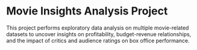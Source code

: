 # Movie Insights Analysis Project

This project performs exploratory data analysis on multiple movie-related datasets
to uncover insights on profitability, budget-revenue relationships, and the impact
of critics and audience ratings on box office performance.
